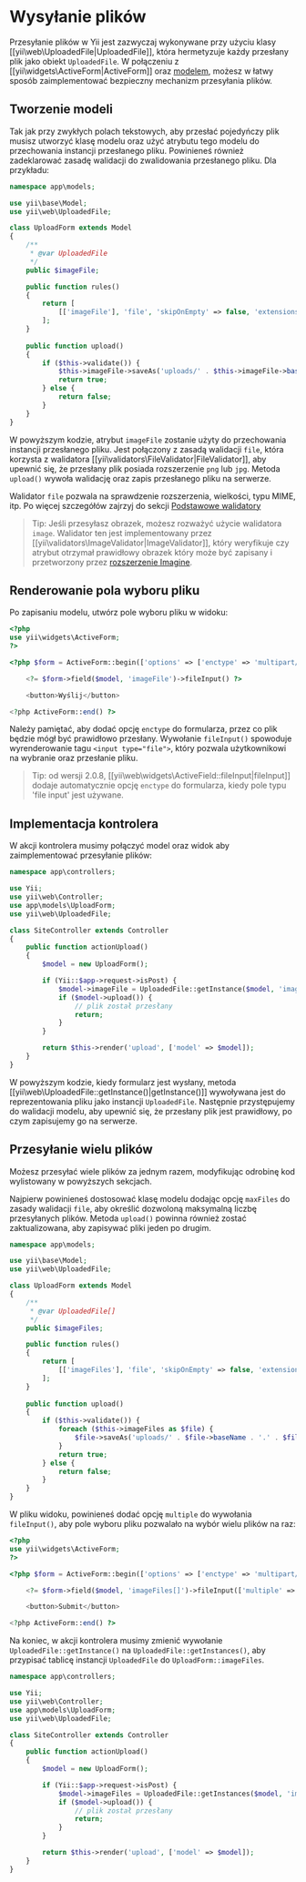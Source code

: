 Wysyłanie plików
===============

Przesyłanie plików w Yii jest zazwyczaj wykonywane przy użyciu klasy [[yii\web\UploadedFile|UploadedFile]], która hermetyzuje każdy przesłany plik jako obiekt `UploadedFile`.
W połączeniu z [[yii\widgets\ActiveForm|ActiveForm]] oraz [modelem](structure-models.md), możesz w łatwy sposób zaimplementować bezpieczny mechanizm przesyłania plików.

## Tworzenie modeli <span id="creating-models"></span>

Tak jak przy zwykłych polach tekstowych, aby przesłać pojedyńczy plik musisz utworzyć klasę modelu oraz użyć atrybutu tego modelu do przechowania instancji przesłanego pliku.
Powinieneś również zadeklarować zasadę walidacji do zwalidowania przesłanego pliku.
Dla przykładu:

```php
namespace app\models;

use yii\base\Model;
use yii\web\UploadedFile;

class UploadForm extends Model
{
    /**
     * @var UploadedFile
     */
    public $imageFile;

    public function rules()
    {
        return [
            [['imageFile'], 'file', 'skipOnEmpty' => false, 'extensions' => 'png, jpg'],
        ];
    }
    
    public function upload()
    {
        if ($this->validate()) {
            $this->imageFile->saveAs('uploads/' . $this->imageFile->baseName . '.' . $this->imageFile->extension);
            return true;
        } else {
            return false;
        }
    }
}
```

W powyższym kodzie, atrybut `imageFile` zostanie użyty do przechowania instancji przesłanego pliku. Jest połączony z zasadą walidacji `file`, która korzysta z 
walidatora [[yii\validators\FileValidator|FileValidator]], aby upewnić się, że przesłany plik posiada rozszerzenie `png` lub `jpg`.
Metoda `upload()` wywoła walidację oraz zapis przesłanego pliku na serwerze.

Walidator `file` pozwala na sprawdzenie rozszerzenia, wielkości, typu MIME, itp. 
Po więcej szczegółów zajrzyj do sekcji [Podstawowe walidatory](tutorial-core-validators.md#file)

> Tip: Jeśli przesyłasz obrazek, możesz rozważyć użycie walidatora `image`. 
> Walidator ten jest implementowany przez [[yii\validators\ImageValidator|ImageValidator]], który weryfikuje czy atrybut otrzymał prawidłowy obrazek który może być 
> zapisany i przetworzony przez [rozszerzenie Imagine](https://github.com/yiisoft/yii2-imagine).

## Renderowanie pola wyboru pliku <span id="rendering-file-input"></span>

Po zapisaniu modelu, utwórz pole wyboru pliku w widoku:

```php
<?php
use yii\widgets\ActiveForm;
?>

<?php $form = ActiveForm::begin(['options' => ['enctype' => 'multipart/form-data']]) ?>

    <?= $form->field($model, 'imageFile')->fileInput() ?>

    <button>Wyślij</button>

<?php ActiveForm::end() ?>
```

Należy pamiętać, aby dodać opcję `enctype` do formularza, przez co plik będzie mógł być prawidłowo przesłany.
Wywołanie `fileInput()` spowoduje wyrenderowanie tagu `<input type="file">`, który pozwala użytkownikowi na wybranie oraz przesłanie pliku.

> Tip: od wersji 2.0.8, [[yii\web\widgets\ActiveField::fileInput|fileInput]] dodaje automatycznie opcję `enctype` do formularza, kiedy pole typu 'file input' jest używane.

## Implementacja kontrolera <span id="wiring-up"></span>

W akcji kontrolera musimy połączyć model oraz widok aby zaimplementować przesyłanie plików:

```php
namespace app\controllers;

use Yii;
use yii\web\Controller;
use app\models\UploadForm;
use yii\web\UploadedFile;

class SiteController extends Controller
{
    public function actionUpload()
    {
        $model = new UploadForm();

        if (Yii::$app->request->isPost) {
            $model->imageFile = UploadedFile::getInstance($model, 'imageFile');
            if ($model->upload()) {
                // plik został przesłany
                return;
            }
        }

        return $this->render('upload', ['model' => $model]);
    }
}
```

W powyższym kodzie, kiedy formularz jest wysłany, metoda [[yii\web\UploadedFile::getInstance()|getInstance()]] wywoływana jest do reprezentowania pliku jako instancji `UploadedFile`.
Następnie przystępujemy do walidacji modelu, aby upewnić się, że przesłany plik jest prawidłowy, po czym zapisujemy go na serwerze.

## Przesyłanie wielu plików <span id="uploading-multiple-files"></span>

Możesz przesyłać wiele plików za jednym razem, modyfikując odrobinę kod wylistowany w powyższych sekcjach.

Najpierw powinieneś dostosować klasę modelu dodając opcję `maxFiles` do zasady walidacji `file`, aby określić dozwoloną maksymalną liczbę przesyłanych plików.
Metoda `upload()` powinna również zostać zaktualizowana, aby zapisywać pliki jeden po drugim.

```php
namespace app\models;

use yii\base\Model;
use yii\web\UploadedFile;

class UploadForm extends Model
{
    /**
     * @var UploadedFile[]
     */
    public $imageFiles;

    public function rules()
    {
        return [
            [['imageFiles'], 'file', 'skipOnEmpty' => false, 'extensions' => 'png, jpg', 'maxFiles' => 4],
        ];
    }
    
    public function upload()
    {
        if ($this->validate()) { 
            foreach ($this->imageFiles as $file) {
                $file->saveAs('uploads/' . $file->baseName . '.' . $file->extension);
            }
            return true;
        } else {
            return false;
        }
    }
}
```

W pliku widoku, powinieneś dodać opcję `multiple` do wywołania `fileInput()`, aby pole wyboru pliku pozwalało na wybór wielu plików na raz:
 
```php
<?php
use yii\widgets\ActiveForm;
?>

<?php $form = ActiveForm::begin(['options' => ['enctype' => 'multipart/form-data']]) ?>

    <?= $form->field($model, 'imageFiles[]')->fileInput(['multiple' => true, 'accept' => 'image/*']) ?>

    <button>Submit</button>

<?php ActiveForm::end() ?>
```

Na koniec, w akcji kontrolera musimy zmienić wywołanie `UploadedFile::getInstance()` na `UploadedFile::getInstances()`, aby przypisać tablicę instancji `UploadedFile` 
do `UploadForm::imageFiles`. 

```php
namespace app\controllers;

use Yii;
use yii\web\Controller;
use app\models\UploadForm;
use yii\web\UploadedFile;

class SiteController extends Controller
{
    public function actionUpload()
    {
        $model = new UploadForm();

        if (Yii::$app->request->isPost) {
            $model->imageFiles = UploadedFile::getInstances($model, 'imageFiles');
            if ($model->upload()) {
                // plik został przesłany
                return;
            }
        }

        return $this->render('upload', ['model' => $model]);
    }
}
```
